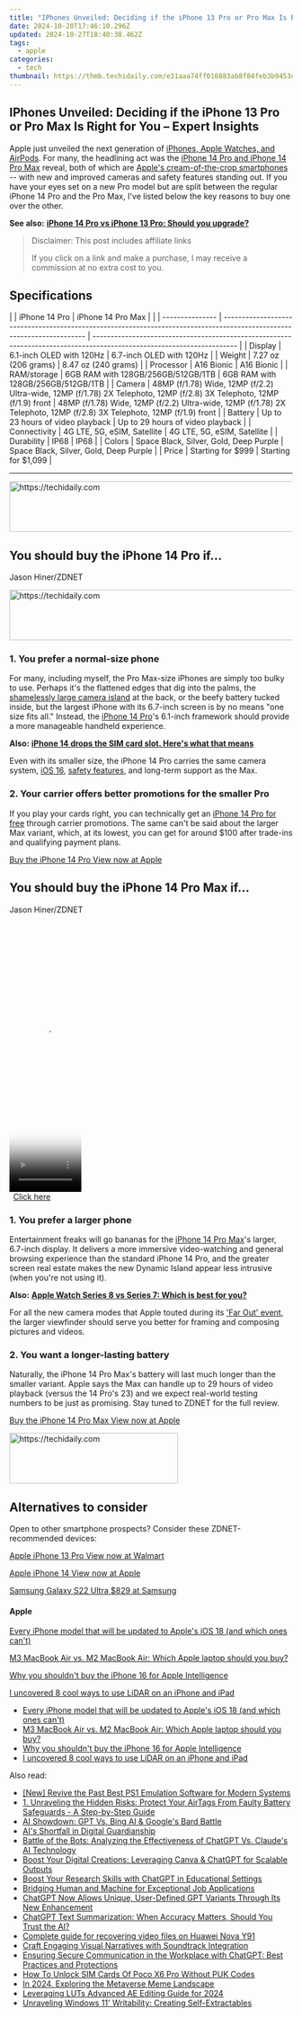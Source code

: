 ```yaml
---
title: "IPhones Unveiled: Deciding if the iPhone 13 Pro or Pro Max Is Right for You – Expert Insights"
date: 2024-10-20T17:46:10.296Z
updated: 2024-10-27T18:40:38.462Z
tags:
  - apple
categories:
  - tech
thumbnail: https://thmb.techidaily.com/e31aaa74ff016883ab8f84feb3b9453dbf2ea0039f672d3d44453dbbd8a5a231.jpg
---
```


## IPhones Unveiled: Deciding if the iPhone 13 Pro or Pro Max Is Right for You – Expert Insights

Apple just unveiled the next generation of [iPhones, Apple Watches, and AirPods](https://www.zdnet.com/article/apples-iphone-14-event-will-be-sept-7-heres-what-to-expect/). For many, the headlining act was the [iPhone 14 Pro and iPhone 14 Pro Max](https://apple.sjv.io/c/159047/435031/7613?&sharedId=zdnet&u=https%3A%2F%2Fwww.apple.com%2Fshop%2Fbuy-iphone%2Fiphone-14-pro&subId1=zd-%5F%5FCOM%5FCLICK%5FID%5F%5F-dtp) reveal, both of which are [Apple's cream-of-the-crop smartphones](https://www.zdnet.com/article/best-iphone/) \-- with new and improved cameras and safety features standing out. If you have your eyes set on a new Pro model but are split between the regular iPhone 14 Pro and the Pro Max, I've listed below the key reasons to buy one over the other. 

**See also:** [**iPhone 14 Pro vs iPhone 13 Pro: Should you upgrade?**](https://www.zdnet.com/article/iphone-14-pro-vs-iphone-13-pro/)

>  Disclaimer: This post includes affiliate links
>
>  If you click on a link and make a purchase, I may receive a commission at no extra cost to you.
>

##  Specifications

| | iPhone 14 Pro | iPhone 14 Pro Max                                                                                                      |                                                                                                                        |
| --------------- | ---------------------------------------------------------------------------------------------------------------------- | ---------------------------------------------------------------------------------------------------------------------- |
| Display         | 6.1-inch OLED with 120Hz                                                                                               | 6.7-inch OLED with 120Hz                                                                                               |
| Weight          | 7.27 oz (206 grams)                                                                                                    | 8.47 oz (240 grams)                                                                                                    |
| Processor       | A16 Bionic                                                                                                             | A16 Bionic                                                                                                             |
| RAM/storage     | 6GB RAM with 128GB/256GB/512GB/1TB                                                                                     | 6GB RAM with 128GB/256GB/512GB/1TB                                                                                     |
| Camera          | 48MP (f/1.78) Wide, 12MP (f/2.2) Ultra-wide, 12MP (f/1.78) 2X Telephoto, 12MP (f/2.8) 3X Telephoto, 12MP (f/1.9) front | 48MP (f/1.78) Wide, 12MP (f/2.2) Ultra-wide, 12MP (f/1.78) 2X Telephoto, 12MP (f/2.8) 3X Telephoto, 12MP (f/1.9) front |
| Battery         | Up to 23 hours of video playback                                                                                       | Up to 29 hours of video playback                                                                                       |
| Connectivity    | 4G LTE, 5G, eSIM, Satellite                                                                                            | 4G LTE, 5G, eSIM, Satellite                                                                                            |
| Durability      | IP68                                                                                                                   | IP68                                                                                                                   |
| Colors          | Space Black, Silver, Gold, Deep Purple                                                                                 | Space Black, Silver, Gold, Deep Purple                                                                                 |
| Price           | Starting for $999                                                                                                      | Starting for $1,099                                                                                                    |

---

<!-- affiliate ads begin -->
<a href="https://smilemakers.pxf.io/c/5597632/2123901/26106" target="_top" id="2123901">
  <img src="//a.impactradius-go.com/display-ad/26106-2123901" border="0" alt="https://techidaily.com" width="728" height="90"/>
</a>
<img height="0" width="0" src="https://smilemakers.pxf.io/i/5597632/2123901/26106" style="position:absolute;visibility:hidden;" border="0" />
<!-- affiliate ads end -->

##  You should buy the iPhone 14 Pro if...

Jason Hiner/ZDNET

<!-- affiliate ads begin -->
<a href="https://appsumo.8odi.net/c/5597632/2105874/7443" target="_top" id="2105874">
  <img src="//a.impactradius-go.com/display-ad/7443-2105874" border="0" alt="https://techidaily.com" width="728" height="90"/>
</a>
<img height="0" width="0" src="https://appsumo.8odi.net/i/5597632/2105874/7443" style="position:absolute;visibility:hidden;" border="0" />
<!-- affiliate ads end -->

###  1\. You prefer a normal-size phone

For many, including myself, the Pro Max-size iPhones are simply too bulky to use. Perhaps it's the flattened edges that dig into the palms, the [shamelessly large camera island](https://www.zdnet.com/article/iphone-14-pro-huge-new-camera-sensor-same-slow-lightning-cable-data-transfers/) at the back, or the beefy battery tucked inside, but the largest iPhone with its 6.7-inch screen is by no means "one size fits all." Instead, the [iPhone 14 Pro](https://apple.sjv.io/c/159047/435031/7613?&sharedId=zdnet&u=https%3A%2F%2Fwww.apple.com%2Fiphone-14-pro%2F&subId1=zd-%5F%5FCOM%5FCLICK%5FID%5F%5F-dtp)'s 6.1-inch framework should provide a more manageable handheld experience.

**Also:** [**iPhone 14 drops the SIM card slot. Here's what that means**](https://www.zdnet.com/article/iphone-14-drops-the-sim-card-slot-heres-what-that-means/)

Even with its smaller size, the iPhone 14 Pro carries the same camera system, [iOS 16](https://www.zdnet.com/article/heres-when-you-can-install-ios-16-and-watchos-9/), [safety features](https://www.zdnet.com/article/how-the-apple-iphone-14-connects-to-satellites-during-emergencies/), and long-term support as the Max. 

###  2\. Your carrier offers better promotions for the smaller Pro

If you play your cards right, you can technically get an [iPhone 14 Pro for free](https://www.zdnet.com/article/iphone-14-deals-how-to-buy-price/) through carrier promotions. The same can't be said about the larger Max variant, which, at its lowest, you can get for around $100 after trade-ins and qualifying payment plans. 

[Buy the iPhone 14 Pro View now at Apple](https://apple.sjv.io/c/159047/435031/7613?&sharedId=zdnet&u=https%3A%2F%2Fwww.apple.com%2Fshop%2Fbuy-iphone%2Fiphone-14-pro&subId1=zd-%5F%5FCOM%5FCLICK%5FID%5F%5F-dtp)

##  You should buy the iPhone 14 Pro Max if...

Jason Hiner/ZDNET

<!-- affiliate ads begin -->
<span id="1993651">
					<video width="128" height="480" style="cursor:pointer"
           poster="//a.impactradius-go.com/display-clicktoplayimage/1993651.png"
           onclick="if(!this.playClicked){this.play();this.setAttribute('controls',true);this.playClicked=true;}">
	   <source src="//a.impactradius-go.com/display-ad/22993-1993651">
	   <img src="//a.impactradius-go.com/display-clicktoplayimage/1993651.png" style="border: none; height: 100%; width: 100%; object-fit: contain">
	</video>
	<div style="width:80px;text-align:center"><a href="javascript:window.open(decodeURIComponent('https%3A%2F%2Fhomestyler.sjv.io%2Fc%2F5597632%2F1993651%2F22993'), '_blank');void(0);">Click here</a></div>
</span>
<img height="0" width="0" src="https://imp.pxf.io/i/5597632/1993651/22993" style="position:absolute;visibility:hidden;" border="0" />
<!-- affiliate ads end -->

###  1\. You prefer a larger phone

Entertainment freaks will go bananas for the [iPhone 14 Pro Max](https://apple.sjv.io/c/159047/435031/7613?&sharedId=zdnet&u=https%3A%2F%2Fwww.apple.com%2Fshop%2Fbuy-iphone%2Fiphone-14-pro&subId1=zd-%5F%5FCOM%5FCLICK%5FID%5F%5F-dtp)'s larger, 6.7-inch display. It delivers a more immersive video-watching and general browsing experience than the standard iPhone 14 Pro, and the greater screen real estate makes the new Dynamic Island appear less intrusive (when you're not using it). 

**Also:** [**Apple Watch Series 8 vs Series 7: Which is best for you?**](https://www.zdnet.com/article/apple-watch-series-8-vs-apple-watch-series-7/)

For all the new camera modes that Apple touted during its ['Far Out' event](https://www.zdnet.com/article/everything-apple-announced-during-far-out-event-iphone-14/), the larger viewfinder should serve you better for framing and composing pictures and videos. 

###  2\. You want a longer-lasting battery

Naturally, the iPhone 14 Pro Max's battery will last much longer than the smaller variant. Apple says the Max can handle up to 29 hours of video playback (versus the 14 Pro's 23) and we expect real-world testing numbers to be just as promising. Stay tuned to ZDNET for the full review. 

[Buy the iPhone 14 Pro Max View now at Apple](https://apple.sjv.io/c/159047/435031/7613?&sharedId=zdnet&u=https%3A%2F%2Fwww.apple.com%2Fshop%2Fbuy-iphone%2Fiphone-14-pro&subId1=zd-%5F%5FCOM%5FCLICK%5FID%5F%5F-dtp)

<!-- affiliate ads begin -->
<a href="https://aligracehair.sjv.io/c/5597632/2115932/19272" target="_top" id="2115932">
  <img src="//a.impactradius-go.com/display-ad/19272-2115932" border="0" alt="https://techidaily.com" width="300" height="90"/>
</a>
<img height="0" width="0" src="https://aligracehair.sjv.io/i/5597632/2115932/19272" style="position:absolute;visibility:hidden;" border="0" />
<!-- affiliate ads end -->

##  Alternatives to consider

Open to other smartphone prospects? Consider these ZDNET-recommended devices: 

[Apple iPhone 13 Pro View now at Walmart](https://goto.walmart.com/c/5597632/565706/9383?sharedId=zdnet&u=https%3A%2F%2Fwww.walmart.com%2Fip%2FApple-iPhone-13-Pro-5G-smartphone-dual-SIM-Internal-Memory-128-GB-OLED-display-6-1-2532-x-1170-pixels-120-Hz-3x-rear-cameras-12-MP-MP-front-camera-gr%2F606871647&subId1=zd-__COM_CLICK_ID__-dtp)

[Apple iPhone 14 View now at Apple](https://apple.sjv.io/c/159047/435031/7613?&sharedId=zdnet&u=https%3A%2F%2Fwww.apple.com%2Fshop%2Fbuy-iphone%2Fiphone-14&subId1=zd-%5F%5FCOM%5FCLICK%5FID%5F%5F-dtp)

[Samsung Galaxy S22 Ultra $829 at Samsung](https://shop-links.co/link/?url=https%3A%2F%2Fwww.samsung.com%2Fus%2Fmobile%2Fphones%2Fgalaxy-s%2Fgalaxy-s22-ultra-certified-re-newed-128gb-sm5s908uzkaxaa%2F&publisher_slug=itechdaily19598&exclusive=1)

#### Apple

[Every iPhone model that will be updated to Apple's iOS 18 (and which ones can't)](https://www.zdnet.com/article/every-iphone-model-compatible-with-apples-ios-18-and-which-ones-arent/ "Every iPhone model that will be updated to Apple's iOS 18 (and which ones can't)")

[M3 MacBook Air vs. M2 MacBook Air: Which Apple laptop should you buy?](https://www.zdnet.com/article/m3-macbook-air-vs-m2-macbook-air/ "M3 MacBook Air vs. M2 MacBook Air: Which Apple laptop should you buy?")

[Why you shouldn't buy the iPhone 16 for Apple Intelligence](https://www.zdnet.com/article/why-you-shouldnt-buy-the-iphone-16-for-apple-intelligence/ "Why you shouldn't buy the iPhone 16 for Apple Intelligence")

[I uncovered 8 cool ways to use LiDAR on an iPhone and iPad](https://www.zdnet.com/article/i-uncovered-8-cool-ways-to-use-lidar-on-an-iphone-and-ipad/ "I uncovered 8 cool ways to use LiDAR on an iPhone and iPad")

* [Every iPhone model that will be updated to Apple's iOS 18 (and which ones can't)](https://www.zdnet.com/article/every-iphone-model-compatible-with-apples-ios-18-and-which-ones-arent/ "Every iPhone model that will be updated to Apple's iOS 18 (and which ones can't)")
* [M3 MacBook Air vs. M2 MacBook Air: Which Apple laptop should you buy?](https://www.zdnet.com/article/m3-macbook-air-vs-m2-macbook-air/ "M3 MacBook Air vs. M2 MacBook Air: Which Apple laptop should you buy?")
* [Why you shouldn't buy the iPhone 16 for Apple Intelligence](https://www.zdnet.com/article/why-you-shouldnt-buy-the-iphone-16-for-apple-intelligence/ "Why you shouldn't buy the iPhone 16 for Apple Intelligence")
* [I uncovered 8 cool ways to use LiDAR on an iPhone and iPad](https://www.zdnet.com/article/i-uncovered-8-cool-ways-to-use-lidar-on-an-iphone-and-ipad/ "I uncovered 8 cool ways to use LiDAR on an iPhone and iPad")

<ins class="adsbygoogle"
     style="display:block"
     data-ad-format="autorelaxed"
     data-ad-client="ca-pub-7571918770474297"
     data-ad-slot="1223367746"></ins>

<ins class="adsbygoogle"
     style="display:block"
     data-ad-client="ca-pub-7571918770474297"
     data-ad-slot="8358498916"
     data-ad-format="auto"
     data-full-width-responsive="true"></ins>

<span class="atpl-alsoreadstyle">Also read:</span>
<div><ul>
<li><a href="https://visual-screen-recording.techidaily.com/new-revive-the-past-best-ps1-emulation-software-for-modern-systems/"><u>[New] Revive the Past Best PS1 Emulation Software for Modern Systems</u></a></li>
<li><a href="https://tech-hub.techidaily.com/1-unraveling-the-hidden-risks-protect-your-airtags-from-faulty-battery-safeguards-a-step-by-step-guide/"><u>1. Unraveling the Hidden Risks: Protect Your AirTags From Faulty Battery Safeguards - A Step-by-Step Guide</u></a></li>
<li><a href="https://tech-haven.techidaily.com/ai-showdown-gpt-vs-bing-ai-and-googles-bard-battle/"><u>AI Showdown: GPT Vs. Bing AI & Google's Bard Battle</u></a></li>
<li><a href="https://tech-haven.techidaily.com/ais-shortfall-in-digital-guardianship/"><u>AI's Shortfall in Digital Guardianship</u></a></li>
<li><a href="https://tech-haven.techidaily.com/battle-of-the-bots-analyzing-the-effectiveness-of-chatgpt-vs-claudes-ai-technology/"><u>Battle of the Bots: Analyzing the Effectiveness of ChatGPT Vs. Claude's AI Technology</u></a></li>
<li><a href="https://tech-haven.techidaily.com/boost-your-digital-creations-leveraging-canva-and-chatgpt-for-scalable-outputs/"><u>Boost Your Digital Creations: Leveraging Canva & ChatGPT for Scalable Outputs</u></a></li>
<li><a href="https://tech-haven.techidaily.com/boost-your-research-skills-with-chatgpt-in-educational-settings/"><u>Boost Your Research Skills with ChatGPT in Educational Settings</u></a></li>
<li><a href="https://tech-haven.techidaily.com/bridging-human-and-machine-for-exceptional-job-applications/"><u>Bridging Human and Machine for Exceptional Job Applications</u></a></li>
<li><a href="https://tech-haven.techidaily.com/chatgpt-now-allows-unique-user-defined-gpt-variants-through-its-new-enhancement/"><u>ChatGPT Now Allows Unique, User-Defined GPT Variants Through Its New Enhancement</u></a></li>
<li><a href="https://tech-haven.techidaily.com/chatgpt-text-summarization-when-accuracy-matters-should-you-trust-the-ai/"><u>ChatGPT Text Summarization: When Accuracy Matters, Should You Trust the AI?</u></a></li>
<li><a href="https://phone-solutions.techidaily.com/complete-guide-for-recovering-video-files-on-huawei-nova-y91-by-fonelab-android-recover-video/"><u>Complete guide for recovering video files on Huawei Nova Y91</u></a></li>
<li><a href="https://instagram-video-files.techidaily.com/craft-engaging-visual-narratives-with-soundtrack-integration/"><u>Craft Engaging Visual Narratives with Soundtrack Integration</u></a></li>
<li><a href="https://tech-hub.techidaily.com/ensuring-secure-communication-in-the-workplace-with-chatgpt-best-practices-and-protections/"><u>Ensuring Secure Communication in the Workplace with ChatGPT: Best Practices and Protections</u></a></li>
<li><a href="https://sim-unlock.techidaily.com/how-to-unlock-sim-cards-of-poco-x6-pro-without-puk-codes-by-drfone-android/"><u>How To Unlock SIM Cards Of Poco X6 Pro Without PUK Codes</u></a></li>
<li><a href="https://some-knowledge.techidaily.com/in-2024-exploring-the-metaverse-meme-landscape/"><u>In 2024, Exploring the Metaverse Meme Landscape</u></a></li>
<li><a href="https://fox-direct.techidaily.com/leveraging-luts-advanced-ae-editing-guide-for-2024/"><u>Leveraging LUTs Advanced AE Editing Guide for 2024</u></a></li>
<li><a href="https://windows11.techidaily.com/unraveling-windows-11-writability-creating-self-extractables/"><u>Unraveling Windows 11' Writability: Creating Self-Extractables</u></a></li>
</ul></div>

